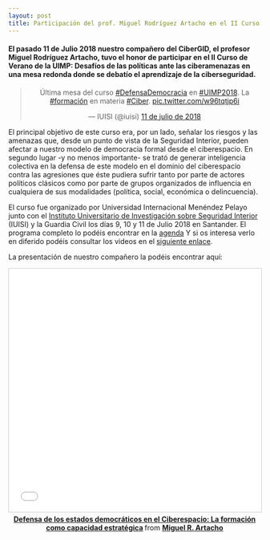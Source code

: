 ```yaml
---
layout: post
title: Participación del prof. Miguel Rodríguez Artacho en el II Curso de Verano UIMP
---
```

#### El pasado 11 de Julio 2018 nuestro compañero del CiberGID, el profesor Miguel Rodríguez Artacho, tuvo el honor de participar en el II Curso de Verano de la UIMP: Desafíos de las políticas ante las ciberamenazas en una mesa redonda donde se debatío el aprendizaje de la ciberseguridad.
<center>
<blockquote class="twitter-tweet" data-lang="es"><p lang="es" dir="ltr">Última mesa del curso <a href="https://twitter.com/hashtag/DefensaDemocracia?src=hash&amp;ref_src=twsrc%5Etfw">#DefensaDemocracia</a> en <a href="https://twitter.com/hashtag/UIMP2018?src=hash&amp;ref_src=twsrc%5Etfw">#UIMP2018</a>. La <a href="https://twitter.com/hashtag/formaci%C3%B3n?src=hash&amp;ref_src=twsrc%5Etfw">#formación</a> en materia <a href="https://twitter.com/hashtag/Ciber?src=hash&amp;ref_src=twsrc%5Etfw">#Ciber</a>. <a href="https://t.co/w96tqtjp6i">pic.twitter.com/w96tqtjp6i</a></p>&mdash; IUISI (@iuisi) <a href="https://twitter.com/iuisi/status/1016991236404727808?ref_src=twsrc%5Etfw">11 de julio de 2018</a></blockquote>
<script async src="https://platform.twitter.com/widgets.js" charset="utf-8"></script>
 </center>

El principal objetivo de este curso era, por un lado, señalar los riesgos y las amenazas que, desde un punto de vista de la Seguridad Interior, 
pueden afectar a nuestro modelo de democracia formal desde el ciberespacio. En segundo lugar -y no menos importante- se trató de generar inteligencia 
colectiva en la defensa de este modelo en el dominio del ciberespacio contra las agresiones que éste pudiera sufrir tanto por parte de actores políticos 
clásicos como por parte de grupos organizados de influencia en cualquiera de sus modalidades (política, social, económica o delincuencia).

El curso fue organizado por Universidad Internacional Menéndez Pelayo junto con el [Instituto Universitario de Investigación sobre Seguridad Interior](http://iuisi.es/) (IUISI) y la Guardia Civil los días 9, 10 y 11 de Julio 2018 en Santander. El programa completo lo podéis encontrar en la [agenda](http://www.uimp.es/agenda-link.html?id_actividad=63X3&anyaca=2018-19)
Y si os interesa verlo en diferido podéis consultar los videos en el [siguiente enlace](http://www.uimptv.es/c-cursos2018-04del9al13dejulio-193.html).

La presentación de nuestro compañero la podéis encontrar aquí:
<center>
<iframe src="//www.slideshare.net/slideshow/embed_code/key/kbCcZEduf8xDtp" width="595" height="485" frameborder="0" marginwidth="0" marginheight="0" scrolling="no" style="border:1px solid #CCC; border-width:1px; margin-bottom:5px; max-width: 100%;" allowfullscreen> </iframe> <div style="margin-bottom:5px"> <strong> <a href="//www.slideshare.net/martacho/defensa-de-los-estados-democrticos-en-el-ciberespacio-la-formacin-como-capacidad-estratgica" title="Defensa de los estados democráticos en el Ciberespacio: La formación como capacidad estratégica" target="_blank">Defensa de los estados democráticos en el Ciberespacio: La formación como capacidad estratégica</a> </strong> from <strong><a href="https://www.slideshare.net/martacho" target="_blank">Miguel R. Artacho</a></strong> </div>
 </center>
